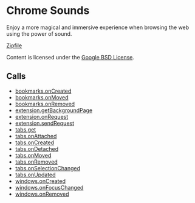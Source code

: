 
Chrome Sounds
=======

Enjoy a more magical and immersive experience when browsing the web using the power of sound.

[Zipfile](http://developer.chrome.com/extensions/examples/extensions/fx.zip)

Content is licensed under the [Google BSD License](https://developers.google.com/open-source/licenses/bsd).

Calls
-----

* [bookmarks.onCreated](https://developer.chrome.com/extensions/bookmarks#event-onCreated)
* [bookmarks.onMoved](https://developer.chrome.com/extensions/bookmarks#event-onMoved)
* [bookmarks.onRemoved](https://developer.chrome.com/extensions/bookmarks#event-onRemoved)
* [extension.getBackgroundPage](https://developer.chrome.com/extensions/extension#method-getBackgroundPage)
* [extension.onRequest](https://developer.chrome.com/extensions/extension#event-onRequest)
* [extension.sendRequest](https://developer.chrome.com/extensions/extension#method-sendRequest)
* [tabs.get](https://developer.chrome.com/extensions/tabs#method-get)
* [tabs.onAttached](https://developer.chrome.com/extensions/tabs#event-onAttached)
* [tabs.onCreated](https://developer.chrome.com/extensions/tabs#event-onCreated)
* [tabs.onDetached](https://developer.chrome.com/extensions/tabs#event-onDetached)
* [tabs.onMoved](https://developer.chrome.com/extensions/tabs#event-onMoved)
* [tabs.onRemoved](https://developer.chrome.com/extensions/tabs#event-onRemoved)
* [tabs.onSelectionChanged](https://developer.chrome.com/extensions/tabs#event-onSelectionChanged)
* [tabs.onUpdated](https://developer.chrome.com/extensions/tabs#event-onUpdated)
* [windows.onCreated](https://developer.chrome.com/extensions/windows#event-onCreated)
* [windows.onFocusChanged](https://developer.chrome.com/extensions/windows#event-onFocusChanged)
* [windows.onRemoved](https://developer.chrome.com/extensions/windows#event-onRemoved)